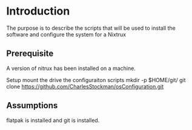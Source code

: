 # Introduction
The purpose is to describe the scripts that will be used to install the software and configure the system for a Nixtrux

## Prerequisite
A version of nitrux has been installed on a machine.

Setup mount the drive the configuraiton scripts
mkdir -p $HOME/git/
git clone https://github.com/CharlesStockman/osConfiguration.git

## Assumptions
flatpak is installed and git is installed.

##
